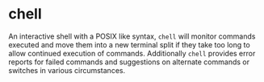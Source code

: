# chell

An interactive shell with a POSIX like syntax, `chell` will monitor commands
executed and move them into a new terminal split if they take too long to allow
continued execution of commands. Additionally `chell` provides error reports
for failed commands and suggestions on alternate commands or switches in
various circumstances.
